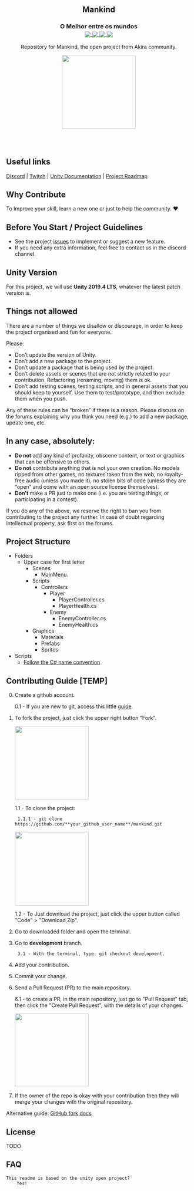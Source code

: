 <h2 align="center">
	Mankind
</h2>
<h3 align="center">
	O Melhor entre os mundos
	<br>
	<a href="https://img.shields.io/badge/type-Open Project-green">
		<img src="https://img.shields.io/badge/type-Open Project-green" align="center">
	</a>
    <a href="https://img.shields.io/github/repo-size/rsaz/mankind">
        <img src="https://img.shields.io/github/repo-size/rsaz/mankind" align="center"/>
    </a>	
    <a href="https://img.shields.io/github/contributors/rsaz/mankind.svg">
        <img src="https://img.shields.io/github/contributors/rsaz/mankind.svg" align="center"/>
    </a>
    <a href="https://img.shields.io/github/stars/rsaz/mankind?style=social">
        <img src="https://img.shields.io/github/stars/rsaz/mankind?style=social" align="center"/>
    </a>	
	<br>
</h3>

<p align="center">
	Repository for Mankind, the open project from Akira community.
</p>

<p align="center">
	<img src="https://unity3d.com/profiles/unity3d/themes/unity/images/ui/ui/unity-logo-black.svg" width="200" align="center">
</p>

<br>
<br>


## Useful links
[Discord](https://discord.com/invite/PyPJfGK) | [Twitch](https://www.twitch.tv/id_akira) | [Unity Documentation](https://docs.unity3d.com/Manual/index.html) | [Project Roadmap](https://github.com/rsaz/mankind/projects)


## Why Contribute
To Improve your skill, learn a new one or just to help the community. ❤

## Before You Start / Project Guidelines
* See the project [issues](https://github.com/rsaz/mankind/issues) to implement or suggest a new feature.
* If you need any extra information, feel free to contact us in the discord channel.

## Unity Version
For this project, we will use **Unity 2019.4 LTS**, whatever the latest patch version is. 

## Things not allowed
There are a number of things we disallow or discourage, in order to keep the project organised and fun for everyone.

Please:
* Don’t update the version of Unity.
* Don’t add a new package to the project.
* Don’t update a package that is being used by the project.
* Don’t delete assets or scenes that are not strictly related to your contribution. Refactoring (renaming, moving) them is ok.
* Don’t add testing scenes, testing scripts, and in general assets that you should keep to yourself. Use them to test/prototype, and then exclude them when you push.

Any of these rules can be “broken” if there is a reason. Please discuss on the forums explaining why you think you need (e.g.) to add a new package, update one, etc.

## In any case, absolutely:
* **Do not** add any kind of profanity, obscene content, or text or graphics that can be offensive to others.
* **Do not** contribute anything that is not your own creation. No models ripped from other games, no textures taken from the web, no royalty-free audio (unless you made it), no stolen bits of code (unless they are “open” and come with an open source license themselves).
* **Don’t** make a PR just to make one (i.e. you are testing things, or participating in a contest).

If you do any of the above, we reserve the right to ban you from contributing to the project any further. In case of doubt regarding intellectual property, ask first on the forums.

## Project Structure
* Folders
	* Upper case for first letter
		* Scenes
			* MainMenu.
		* Scripts
			* Controllers
				* Player
					* PlayerController.cs
					* PlayerHealth.cs
				* Enemy
					* EnemyController.cs
					* EnemyHealth.cs
		* Graphics
			* Materials
			* Prefabs
			* Sprites
* Scripts
	* [Follow the C# name convention](https://www.c-sharpcorner.com/UploadFile/8a67c0/C-Sharp-coding-standards-and-naming-conventions/)



## Contributing Guide [TEMP]


0. Create a github account.

	0.1 - If you are new to git, access this little [guide](https://www.atlassian.com/git/tutorials/atlassian-git-cheatsheet). 
1. To fork the project, just click the upper right button "Fork".

	 <p><img src="https://github-images.s3.amazonaws.com/help/bootcamp/Bootcamp-Fork.png"  width="200" align="center"/></p>
	1.1 - To clone the project:	
	
		1.1.1 - git clone https://github.com/**your_github_user_name**/mankind.git
	 <p><img src="https://docs.github.com/assets/images/help/repository/code-button.png"  width="200" align="center"/></p>
		
	1.2 - To Just download the project, just click the upper button called "Code" > "Download Zip".
2. Go to downloaded folder and open the terminal.
3. Go to **development** branch.
	
		3.1 - With the terminal, type: git checkout development.
4. Add your contribution.
5. Commit your change.
6. Send a Pull Request (PR) to the main repository.

	6.1 - to create a PR, in the main repository, just go to "Pull Request" tab, then click the "Create Pull Request", with the details of your changes.
	 <p><img src="https://docs.github.com/assets/images/help/pull_requests/pullrequest-send.png"  width="200" align="center"/></p>
	
7. If the owner of the repo is okay with your contribution then they will merge your changes with the original repository.

Alternative guide: [GitHub fork docs](https://guides.github.com/activities/forking/)

## License

TODO

## FAQ
	
	This readme is based on the unity open project?
		Yes! 


